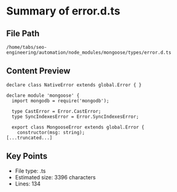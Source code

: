 # Summary of error.d.ts
  
## File Path
`/home/tabs/seo-engineering/automation/node_modules/mongoose/types/error.d.ts`

## Content Preview
```
declare class NativeError extends global.Error { }

declare module 'mongoose' {
  import mongodb = require('mongodb');

  type CastError = Error.CastError;
  type SyncIndexesError = Error.SyncIndexesError;

  export class MongooseError extends global.Error {
    constructor(msg: string);
[...truncated...]
```

## Key Points
- File type: .ts
- Estimated size: 3396 characters
- Lines: 134
